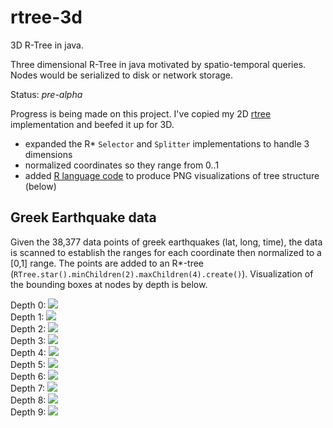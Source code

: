 # rtree-3d
3D R-Tree in java.

Three dimensional R-Tree in java motivated by spatio-temporal queries. Nodes would be serialized to disk or network storage.  

Status: *pre-alpha*

Progress is being made on this project. I've copied my 2D [rtree](https://github.com/davidmoten/rtree) implementation and beefed it up for 3D. 

* expanded the R* `Selector` and `Splitter` implementations to handle 3 dimensions
* normalized coordinates so they range from 0..1
* added [R language code](src/main/r/source.r) to produce PNG visualizations of tree structure (below) 

Greek Earthquake data
-----------------------
Given the 38,377 data points of greek earthquakes (lat, long, time), the data is scanned to establish the ranges for each coordinate then 
normalized to a [0,1] range. The points are added to an R*-tree (`RTree.star().minChildren(2).maxChildren(4).create()`). Visualization 
of the bounding boxes at nodes by depth is below.

Depth 0:
<img src="https://raw.githubusercontent.com/davidmoten/davidmoten.github.io/master/resources/rtree-3d/plot0.png"/>
<br/>
Depth 1:
<img src="https://raw.githubusercontent.com/davidmoten/davidmoten.github.io/master/resources/rtree-3d/plot1.png"/>
<br/>
Depth 2:
<img src="https://raw.githubusercontent.com/davidmoten/davidmoten.github.io/master/resources/rtree-3d/plot2.png"/>
<br/>
Depth 3:
<img src="https://raw.githubusercontent.com/davidmoten/davidmoten.github.io/master/resources/rtree-3d/plot3.png"/>
<br/>
Depth 4:
<img src="https://raw.githubusercontent.com/davidmoten/davidmoten.github.io/master/resources/rtree-3d/plot4.png"/>
<br/>
Depth 5:
<img src="https://raw.githubusercontent.com/davidmoten/davidmoten.github.io/master/resources/rtree-3d/plot5.png"/>
<br/>
Depth 6:
<img src="https://raw.githubusercontent.com/davidmoten/davidmoten.github.io/master/resources/rtree-3d/plot6.png"/>
<br/>
Depth 7:
<img src="https://raw.githubusercontent.com/davidmoten/davidmoten.github.io/master/resources/rtree-3d/plot7.png"/>
<br/>
Depth 8:
<img src="https://raw.githubusercontent.com/davidmoten/davidmoten.github.io/master/resources/rtree-3d/plot8.png"/>
<br/>
Depth 9:
<img src="https://raw.githubusercontent.com/davidmoten/davidmoten.github.io/master/resources/rtree-3d/plot9.png"/>
<br/>

